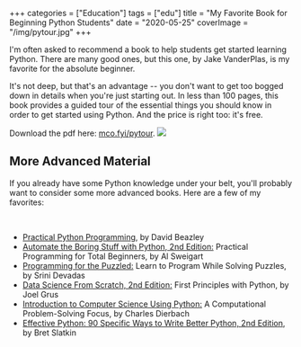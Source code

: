+++
categories = ["Education"]
tags = ["edu"]
title = "My Favorite Book for Beginning Python Students"
date = "2020-05-25"
coverImage = "/img/pytour.jpg"
+++

I'm often asked to recommend a book to help students get started learning Python. There are many good ones, but this one, by Jake VanderPlas, is my favorite for the absolute beginner.

<!--more-->

It's not deep, but that's an advantage -- you don't want to get too bogged down in details when you're just starting out. In less than 100 pages, this book provides a guided tour of the essential things you should know in order to get started using Python.
And the price is right too: it's free.

Download the pdf here: <a target="_blank" href="https://mco.fyi/pytour">mco.fyi/pytour</a>.
<img src="/img/pytour.gif">

## More Advanced Material

If you already have some Python knowledge under your belt, you'll probably want to consider some more advanced books. Here are a few of my favorites:

<br>

- <a target="_blank" href="https://dabeaz-course.github.io/practical-python/Notes/Contents.html">
  Practical Python Programming</a>, by David Beazley
- <a target="_blank" href="https://www.amazon.com/Automate-Boring-Stuff-Python-2nd-dp-1593279922/dp/1593279922">
  Automate the Boring Stuff with Python, 2nd Edition:</a>
  Practical Programming for Total Beginners, by Al Sweigart
- <a target="_blank" href="https://www.amazon.com/Programming-Puzzled-Program-Solving-Puzzles/dp/0262534304">
  Programming for the Puzzled:</a>
  Learn to Program While Solving Puzzles, by Srini Devadas
- <a target="_blank" href="https://www.amazon.com/dp/1492041130">
  Data Science From Scratch, 2nd Edition:</a>
  First Principles with Python, by Joel Grus
- <a target="_blank" href="https://www.amazon.com/Introduction-Computer-Science-Using-Python/dp/0470555157">
  Introduction to Computer Science Using Python:</a>
  A Computational Problem-Solving Focus, by Charles Dierbach
- <a target="_blank" href="https://www.amazon.com/Effective-Python-Specific-Software-Development-dp-0134853989/dp/0134853989">
  Effective Python: 90 Specific Ways to Write Better Python, 2nd Edition</a>,
  by Bret Slatkin
